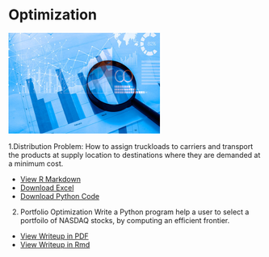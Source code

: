 
# Optimization

<img src="/optimization/github2.jpg" width="300" height="200" class="img-responsive" alt=""> 

1.Distribution Problem: 
How to assign truckloads to carriers and transport the products at supply location to destinations where they are demanded at a minimum cost.
  - [View R Markdown](Jiang-WestVaco_Presentation.html)
  - [Download Excel](Jiang-WestVaco.xlsx)
  - [Download Python Code](Jiang-WestVaco_Presentation.ipynb)


2. Portfolio Optimization
Write a Python program help a user to select a portfoilo of NASDAQ stocks, by computing an efficient frontier.
 - [View Writeup in PDF](Jiang-portfolio.pdf)
 - [View Writeup in Rmd](Jiang-portfolio.Rmd) 
